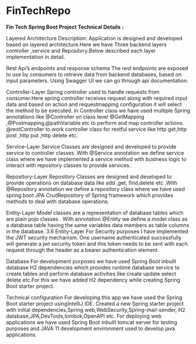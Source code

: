 # FinTechRepo
**Fin Tech Spring Boot Project Technical Details :**

Layered Architecture Description: 
Application is designed and developed based on layered architecture.Here we have
Three backend layers controller ,service and Repository.Below described each layer
implementation in detail.

Rest Api’s endpoints and response schema
The rest endpoints are exposed to use by consumers to retrieve data from backend
databases, based on input parameters.
Using Swagger UI we can go through api documentation.

Controller-Layer
Spring controller used to handle requests from consumer.Here spring controller
receives request along with required input data and based on action and
requestmapping configuration it will select the method to be executed.
In Controller class we have used multiple Spring annotations like @Controller on class
level @GetMapping ,@Postmapping,@pathVariable etc to perform and map controller
actions.
@restController to work controller class for restful service like http get,http post ,http
put ,http delete etc.

Service-Layer
Service Classes are designed and developed to provide service to controller classes
.With @Service annotation we define service class where we have implemented a
service method with business logic to interact with repository classes to provide
services.


Repository-Layer
Repository Classes are designed and developed to provide operations on database
data like add ,get, find,delete etc .With @Repository annotation we define a
repository class where we have used spring boot JPA CrudRepository of Spring
framework which provides methods to deal with database operations.


Entity-Layer
Model classes are a representation of database tables which are plain pojo classes .
With annotation @Entity we define a model class as a database table having the same
variables data members as table columns in the database.
3.6 Entity-Layer
For Security purposes I have implemented the JWT security mechanism. One
username authenticated successfully will generate a jwt security token and this token
needs to be sent with each request through the header as a bearer authentication
element.


Database
For development purposes we have used Spring Boot inbuilt database H2
dependencies which provides runtime database service to create tables and perform
database activities like create update select delete etc.For this we have added H2
dependency while creating Spring Boot starter project.

Technical configuration
For developing this app we have used the Spring Boot starter project usingIntelliJ IDE.
Created a new Spring starter project with initial dependencies,Spring
web,WebSecurity,Spring-mail-sender, H2 database,JPA,DevTools,lombok,OpenAPI etc.
For deploying web applications we have used Spring Boot inbuilt tomcat server for
testing purposes and JAVA 11 development environment used to develop java
applications.

